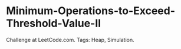 # Minimum-Operations-to-Exceed-Threshold-Value-II
Challenge at LeetCode.com. Tags: Heap, Simulation.
